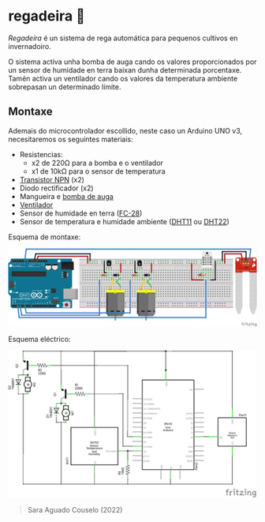 # regadeira 🌱

*Regadeira* é un sistema de rega automática para pequenos cultivos en invernadoiro. 

O sistema activa unha bomba de auga cando os valores proporcionados por un sensor de humidade en terra baixan dunha determinada porcentaxe. Tamén activa un ventilador cando os valores da temperatura ambiente sobrepasan un determinado límite.

## Montaxe

Ademais do microcontrolador escollido, neste caso un Arduino UNO v3, necesitaremos os seguintes materiais:

- Resistencias:
    - x2 de 220Ω para a bomba e o ventilador
    - x1 de 10kΩ para o sensor de temperatura
- [Transistor NPN] (x2)
- Diodo rectificador (x2)
- Mangueira e [bomba de auga]
- [Ventilador]
- Sensor de humidade en terra ([FC-28])
- Sensor de temperatura e humidade ambiente ([DHT11] ou [DHT22])

Esquema de montaxe:

![Montaxe](./doc/montaxe.png)

Esquema eléctrico:

![Esquema](./doc/esquema.png)


> Sara Aguado Couselo (2022)

[bomba de auga]:https://www.luisllamas.es/bomba-de-agua-con-arduino/
[DHT11]:https://www.luisllamas.es/arduino-dht11-dht22/
[DHT22]:https://www.luisllamas.es/arduino-dht11-dht22/
[FC-28]:https://www.luisllamas.es/arduino-humedad-suelo-fc-28/
[Transistor NPN]:https://www.luisllamas.es/salidas-mayor-potencia-arduino-transistor-bjt/
[Ventilador]:https://www.luisllamas.es/controlar-un-ventilador-con-arduino/